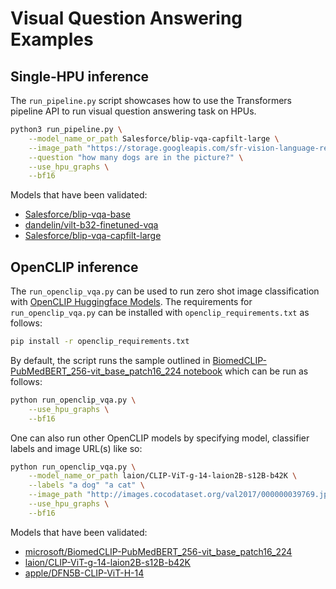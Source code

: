 <!---
Copyright 2021 The HuggingFace Team. All rights reserved.

Licensed under the Apache License, Version 2.0 (the "License");
you may not use this file except in compliance with the License.
You may obtain a copy of the License at

    http://www.apache.org/licenses/LICENSE-2.0

Unless required by applicable law or agreed to in writing, software
distributed under the License is distributed on an "AS IS" BASIS,
WITHOUT WARRANTIES OR CONDITIONS OF ANY KIND, either express or implied.
See the License for the specific language governing permissions and
limitations under the License.
-->

# Visual Question Answering Examples

## Single-HPU inference

The `run_pipeline.py` script showcases how to use the Transformers pipeline API to run visual question answering task on HPUs.

```bash
python3 run_pipeline.py \
    --model_name_or_path Salesforce/blip-vqa-capfilt-large \
    --image_path "https://storage.googleapis.com/sfr-vision-language-research/BLIP/demo.jpg" \
    --question "how many dogs are in the picture?" \
    --use_hpu_graphs \
    --bf16
```

Models that have been validated:
  - [Salesforce/blip-vqa-base](https://huggingface.co/Salesforce/blip-vqa-base)
  - [dandelin/vilt-b32-finetuned-vqa](https://huggingface.co/dandelin/vilt-b32-finetuned-vqa)
  - [Salesforce/blip-vqa-capfilt-large](https://huggingface.co/Salesforce/blip-vqa-capfilt-large)

## OpenCLIP inference

The `run_openclip_vqa.py` can be used to run zero shot image classification with [OpenCLIP Huggingface Models](https://huggingface.co/docs/hub/en/open_clip#using-openclip-at-hugging-face).
The requirements for `run_openclip_vqa.py` can be installed with `openclip_requirements.txt` as follows:

```bash
pip install -r openclip_requirements.txt
```

By default, the script runs the sample outlined in [BiomedCLIP-PubMedBERT_256-vit_base_patch16_224 notebook](https://huggingface.co/microsoft/BiomedCLIP-PubMedBERT_256-vit_base_patch16_224/blob/main/biomed_clip_example.ipynb) which can be run as follows:

```bash
python run_openclip_vqa.py \
    --use_hpu_graphs \
    --bf16
```

One can also run other OpenCLIP models by specifying model, classifier labels and image URL(s) like so:

```bash
python run_openclip_vqa.py \
    --model_name_or_path laion/CLIP-ViT-g-14-laion2B-s12B-b42K \
    --labels "a dog" "a cat" \
    --image_path "http://images.cocodataset.org/val2017/000000039769.jpg" \
    --use_hpu_graphs \
    --bf16
```

Models that have been validated:
  - [microsoft/BiomedCLIP-PubMedBERT_256-vit_base_patch16_224](https://huggingface.co/microsoft/BiomedCLIP-PubMedBERT_256-vit_base_patch16_224)
  - [laion/CLIP-ViT-g-14-laion2B-s12B-b42K](https://huggingface.co/laion/CLIP-ViT-g-14-laion2B-s12B-b42K)
  - [apple/DFN5B-CLIP-ViT-H-14](https://huggingface.co/apple/DFN5B-CLIP-ViT-H-14/tree/main)
